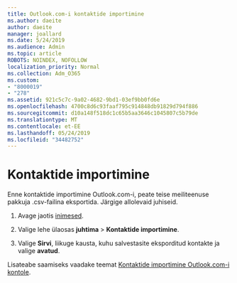 ```yaml
---
title: Outlook.com-i kontaktide importimine
ms.author: daeite
author: daeite
manager: joallard
ms.date: 5/24/2019
ms.audience: Admin
ms.topic: article
ROBOTS: NOINDEX, NOFOLLOW
localization_priority: Normal
ms.collection: Adm_O365
ms.custom:
- "8000019"
- "278"
ms.assetid: 921c5c7c-9a02-4682-9bd1-03ef9bb0fd6e
ms.openlocfilehash: 4700c8d6c93faaf795c914848db91829d794f886
ms.sourcegitcommit: d10a148f518dc1c65b5aa3646c1045807c5b79de
ms.translationtype: MT
ms.contentlocale: et-EE
ms.lasthandoff: 05/24/2019
ms.locfileid: "34482752"
---
```

# <a name="import-contacts"></a>Kontaktide importimine

Enne kontaktide importimine Outlook.com-i, peate teise meiliteenuse pakkuja .csv-failina eksportida. Järgige allolevaid juhiseid.
  
1. Avage jaotis [inimesed](https://outlook.live.com/people/).

2. Valige lehe ülaosas **juhtima** \> **Kontaktide importimine**.

3. Valige **Sirvi**, liikuge kausta, kuhu salvestasite eksporditud kontakte ja valige **avatud**.

Lisateabe saamiseks vaadake teemat [Kontaktide importimine Outlook.com-i kontole](https://go.microsoft.com/fwlink/p/?linkid=873136).